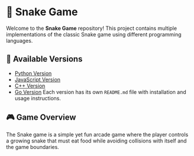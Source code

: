 # 🐍 Snake Game

Welcome to the **Snake Game** repository! This project contains multiple implementations of the classic Snake game using different programming languages.

## 📌 Available Versions

- [Python Version](Python/README.md)
- [JavaScript Version](Javascript/README.md)
- [C++ Version](C++/README.md)
- [Go Version](Go/README.md)
Each version has its own `README.md` file with installation and usage instructions.

## 🎮 Game Overview

The Snake game is a simple yet fun arcade game where the player controls a growing snake that must eat food while avoiding collisions with itself and the game boundaries.
